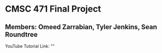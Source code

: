 # CMSC 471 Final Project
## Members: Omeed Zarrabian, Tyler Jenkins, Sean Roundtree

YouTube Tutorial Link: ""
